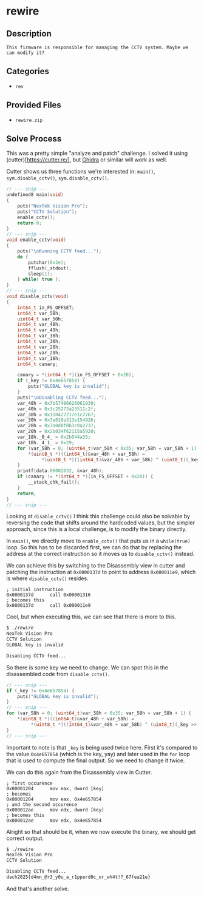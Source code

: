 # rewire

## Description

```
This firmware is responsible for managing the CCTV system. Maybe we can modify it?
```

## Categories

- `rev`

## Provided Files

- `rewire.zip`

## Solve Process

This was a pretty simple "analyze and patch" challenge. I solved it using (cutter)[https://cutter.re/], but [Ghidra](https://ghidra-sre.org/) or similar will work as well.

Cutter shows us three functions we're interested in: `main()`, `sym.disable_cctv()`, `sym.disable_cctv()`.

```c
// --- snip ---
undefined8 main(void)
{
    puts("NexTek Vision Pro");
    puts("CCTV Solution");
    enable_cctv();
    return 0;
}
// --- snip ---
void enable_cctv(void)
{
    puts("\nRunning CCTV feed...");
    do {
        putchar(0x2e);
        fflush(_stdout);
        sleep(1);
    } while( true );
}
// --- snip ---
void disable_cctv(void)
{
    int64_t in_FS_OFFSET;
    int64_t var_58h;
    uint64_t var_50h;
    int64_t var_48h;
    int64_t var_40h;
    int64_t var_38h;
    int64_t var_30h;
    int64_t var_28h;
    int64_t var_20h;
    int64_t var_18h;
    int64_t canary;

    canary = *(int64_t *)(in_FS_OFFSET + 0x28);
    if (_key != 0x4e657854) {
        puts("GLOBAL key is invalid");
    }
    puts("\nDisabling CCTV feed...");
    var_48h = 0x7b57486626061930;
    var_40h = 0x3c25273a23511c2f;
    var_38h = 0x110427217e1c2767;
    var_30h = 0x7e010a313e154926;
    var_28h = 0x7a0d0f0b3c0a2737;
    var_20h = 0x2b034f62115a5920;
    var_18h._0_4_ = 0x2b544a35;
    var_18h._4_1_ = 0x29;
    for (var_58h = 0; (uint64_t)var_58h < 0x35; var_58h = var_58h + 1) {
        *(uint8_t *)((int64_t)&var_48h + var_58h) =
             *(uint8_t *)((int64_t)&var_48h + var_58h) ^ (uint8_t)(_key >> (int8_t)(((uint32_t)var_58h & 3) << 3));
    }
    printf(data.00002032, &var_48h);
    if (canary != *(int64_t *)(in_FS_OFFSET + 0x28)) {
        __stack_chk_fail();
    }
    return;
}
// --- snip ---
```

Looking at `disable_cctv()` I think this challenge could also be solvable by reversing the code that shifts around the hardcoded values, but the simpler approach, since this is a local challenge, is to modify the binary directly.

In `main()`, we directly move to `enable_cctv()` that puts us in a `while(true)` loop. So this has to be discarded first, we can do that by replacing the address at the correct instruction so it moves us to `disable_cctv()` instead.

We can achieve this by switching to the Disassembly view in cutter and patching the instruction at `0x0000137d` to point to address `0x000011e9`, which is where `disable_cctv()` resides.

```text
; initial instruction
0x0000137d      call 0x00001316
; becomes this
0x0000137d      call 0x000011e9
```

Cool, but when executing this, we can see that there is more to this.

```bash
$ ./rewire
NexTek Vision Pro
CCTV Solution
GLOBAL key is invalid

Disabling CCTV feed...
```

So there is some key we need to change. We can spot this in the disassembled code from `disable_cctv()`.

```c
// --- snip ---
if (_key != 0x4e657854) {
    puts("GLOBAL key is invalid");
}
// --- snip ---
for (var_58h = 0; (uint64_t)var_58h < 0x35; var_58h = var_58h + 1) {
    *(uint8_t *)((int64_t)&var_48h + var_58h) =
         *(uint8_t *)((int64_t)&var_48h + var_58h) ^ (uint8_t)(_key >> (int8_t)(((uint32_t)var_58h & 3) << 3));
}
// --- snip ---
```

Important to note is that `_key` is being used twice here. First it's compared to the value `0x4e657854` (which is the key, yay) and later used in the `for` loop that is used to compute the final output. So we need to change it twice.

We can do this again from the Disassembly view in Cutter.

```text
; first occurence
0x00001204      mov eax, dword [key]
; becomes
0x00001204      mov eax, 0x4e657854
; and the second occurence
0x000012ae      mov edx, dword [key]
; becomes this
0x000012ae      mov edx, 0x4e657854
```

Alright so that should be it, when we now execute the binary, we should get correct output.

```bash
$ ./rewire
NexTek Vision Pro
CCTV Solution

Disabling CCTV feed...
dach2025{d4mn_@r3_y0u_a_r1pperd0c_or_wh4t!?_67fea21e}
```

And that's another solve.
